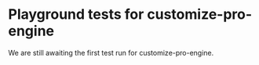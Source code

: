 # Playground tests for customize-pro-engine
We are still awaiting the first test run for customize-pro-engine.

